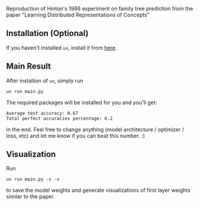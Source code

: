 Reproduction of Hinton's 1986 experiment on family tree prediction from the paper "Learning Distributed Representations of Concepts"

## Installation (Optional)

If you haven't installed `uv`, install it from [here](https://docs.astral.sh/uv/#installation).

## Main Result

After installion of `uv`, simply run

`uv run main.py`

The required packages will be installed for you and you'll get:

```
Average test accuracy: 0.67
Total perfect accuracies percentage: 0.2
```

in the end. Feel free to change anything (model architecture / optimizer / loss, etc) and let me know if you can beat this number. :)

## Visualization

Run

`uv run main.py -s -v`

to save the model weights and generate visualizations of first layer weights similar to the paper.